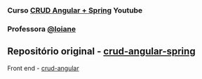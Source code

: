 ### Curso [CRUD Angular + Spring](https://www.youtube.com/playlist?list=PLGxZ4Rq3BOBpwaVgAPxTxhdX_TfSVlTcY) Youtube

### Professora [@loiane](https://github.com/loiane)

## Repositório original - [crud-angular-spring](https://github.com/loiane/crud-angular-spring)

Front end - [crud-angular](https://github.com/cristiano-arch/crud-angular)
